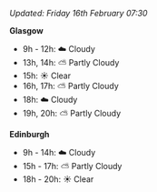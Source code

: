 *Updated: Friday 16th February 07:30*

**Glasgow**

* 9h - 12h: :cloud: Cloudy
* 13h, 14h: :partly_sunny: Partly Cloudy
* 15h: :sunny: Clear
* 16h, 17h: :partly_sunny: Partly Cloudy
* 18h: :cloud: Cloudy
* 19h, 20h: :partly_sunny: Partly Cloudy

**Edinburgh**

* 9h - 14h: :cloud: Cloudy
* 15h - 17h: :partly_sunny: Partly Cloudy
* 18h - 20h: :sunny: Clear
